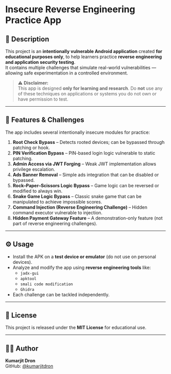 # Insecure Reverse Engineering Practice App

## 📘 Description
This project is an **intentionally vulnerable Android application** created **for educational purposes only**, to help learners practice **reverse engineering and application security testing**.  
It contains multiple challenges that simulate real-world vulnerabilities — allowing safe experimentation in a controlled environment.

> ⚠️ **Disclaimer:**  
> This app is designed **only for learning and research**. Do **not** use any of these techniques on applications or systems you do not own or have permission to test.

---

## 🧩 Features & Challenges

The app includes several intentionally insecure modules for practice:

1. **Root Check Bypass** – Detects rooted devices; can be bypassed through patching or hook.  
2. **PIN Verification Bypass** – PIN-based login logic vulnerable to static patching.  
3. **Admin Access via JWT Forging** – Weak JWT implementation allows privilege escalation.  
4. **Ads Banner Removal** – Simple ads integration that can be disabled or bypassed.  
5. **Rock–Paper–Scissors Logic Bypass** – Game logic can be reversed or modified to always win.  
6. **Snake Game Logic Bypass** – Classic snake game that can be manipulated to achieve impossible scores.  
7. **Command Injection (Reverse Engineering Challenge)** – Hidden command executor vulnerable to injection.  
8. **Hidden Payment Gateway Feature** – A demonstration-only feature (not part of reverse engineering challenges).

---

## ⚙️ Usage
- Install the APK on a **test device or emulator** (do not use on personal devices).  
- Analyze and modify the app using **reverse engineering tools** like:
  - `jadx-gui`
  - `apktool`
  - `smali code modification`
  - `Ghidra`
- Each challenge can be tackled independently.

---

## 📄 License
This project is released under the **MIT License** for educational use.

---

## 👨‍💻 Author
**Kumarjit Dron**  
GitHub: [@kumarjitdron](https://github.com/kumarjitdron)
